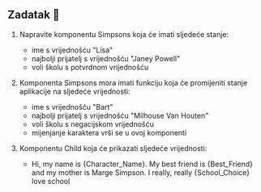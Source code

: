## Zadatak 📝

1. Napravite komponentu Simpsons koja će imati sljedeće stanje:
   - ime s vrijednošću "Lisa"
   - najbolji prijatelj s vrijednošću "Janey Powell"
   - voli školu s potvrdnom vrijednošću

2. Komponenta Simpsons mora imati funkciju koja će promijeniti stanje aplikacije na sljedeće vrijednosti:
   - ime s vrijednošću "Bart"
   - najbolji prijatelj s vrijednošću "Milhouse Van Houten"
   - voli školu s negacijskom vrijednošću
   - mijenjanje karaktera vrši se u ovoj komponenti

3. Komponentu Child koja će prikazati sljedeće vrijednosti:
   - Hi, my name is {Character_Name}. My best friend is {Best_Friend} and my mother is Marge Simpson. I really, really {School_Choice} love school
